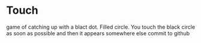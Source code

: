 # Touch
game of catching up with a blact dot. Filled circle. You touch the black circle as soon as possible and 
then it appears somewhere else
commit to github
